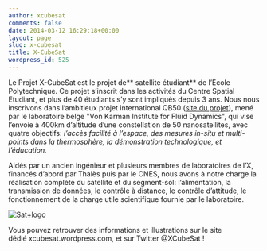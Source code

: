 ```yaml
---
author: xcubesat
comments: false
date: 2014-03-12 16:29:18+00:00
layout: page
slug: x-cubesat
title: X-CubeSat
wordpress_id: 525
---
```



Le Projet X-CubeSat est le projet de** satellite étudiant** de l’Ecole Polytechnique. Ce projet s’inscrit dans les activités du Centre Spatial Etudiant, et plus de 40 étudiants s’y sont impliqués depuis 3 ans. Nous nous inscrivons dans l’ambitieux projet international QB50 ([site du projet](www.qb50.eu)), mené par le laboratoire belge "Von Karman Institute for Fluid Dynamics", qui vise l’envoie à 400km d’altitude d’une constellation de 50 nanosatellites, avec quatre objectifs: _l’accès facilité à l’espace, des mesures in-situ et multi-points dans la thermosphère, la démonstration technologique, et l’éducation._

Aidés par un ancien ingénieur et plusieurs membres de laboratoires de l’X, financés d’abord par Thalès puis par le CNES, nous avons à notre charge la réalisation complète du satellite et du segment-sol: l’alimentation, la transmission de données, le contrôle à distance, le contrôle d’attitude, le fonctionnement de la charge utile scientifique fournie par le laboratoire.

[![Sat+logo](http://xspacecenter.files.wordpress.com/2014/03/satlogo.jpg)](http://xspacecenter.files.wordpress.com/2014/03/satlogo.jpg)

Vous pouvez retrouver des informations et illustrations sur le site dédié xcubesat.wordpress.com, et sur Twitter @XCubeSat !
